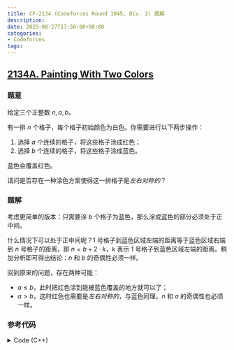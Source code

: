 ```yaml
---
title: CF-2134 (Codeforces Round 1045, Div. 2) 题解
description:
date: 2025-08-27T17:50:00+08:00
categories:
- Codeforces
tags:
---
```


## [2134A. Painting With Two Colors](https://codeforces.com/contest/2134/problem/A)

### 题意

给定三个正整数 $n, a, b$。

有一排 $n$ 个格子，每个格子初始颜色为白色。你需要进行以下两步操作：

1. 选择 $a$ 个连续的格子，将这些格子涂成红色；
2. 选择 $b$ 个连续的格子，将这些格子涂成蓝色。

蓝色会覆盖红色。

请问是否存在一种涂色方案使得这一排格子是*左右对称的*？

### 题解

考虑更简单的版本：只需要涂 $b$ 个格子为蓝色，那么涂成蓝色的部分必须处于正中间。

什么情况下可以处于正中间呢？$1$ 号格子到蓝色区域左端的距离等于蓝色区域右端到 $n$ 号格子的距离，即 $n = b + 2 \cdot k$，$k$ 表示 $1$ 号格子到蓝色区域左端的距离。稍加分析即可得出结论：$n$ 和 $b$ 的奇偶性必须一样。

回到原来的问题，存在两种可能：

- $a \leq b$，此时把红色涂到能被蓝色覆盖的地方就可以了；
- $a > b$，这时红色也需要是*左右对称的*，与蓝色同理，$n$ 和 $a$ 的奇偶性也必须一样。

### 参考代码

<details>
<summary>Code (C++)</summary>
<pre>
qwe
</pre>
</details>
